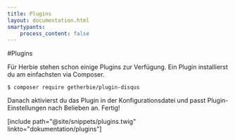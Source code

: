 ```yaml
---
title: Plugins
layout: documentation.html
smartypants:
    process_content: false
---
```


#Plugins

Für Herbie stehen schon einige Plugins zur Verfügung. Ein Plugin installierst du am einfachsten via Composer.

    $ composer require getherbie/plugin-disqus

Danach aktivierst du das Plugin in der Konfigurationsdatei und passt Plugin-Einstellungen nach Belieben an. Fertig!

[include path="@site/snippets/plugins.twig" linkto="dokumentation/plugins"]
